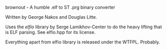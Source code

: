 brownout - A humble .elf to ST .prg binary converter

Written by George Nakos and Douglas Litte.

Uses the *elfio* library by Serge Lamikhov-Center to do the
heavy lifting that is ELF parsing. See elfio.hpp for its
license.

Everything apart from elfio library is released under
the WTFPL. Probably.

